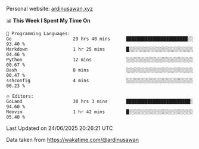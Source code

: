 Personal website: [ardinusawan.xyz](https://ardinusawan.xyz)

<!--START_SECTION:waka-->
📊 **This Week I Spent My Time On** 

```text
💬 Programming Languages: 
Go                       29 hrs 40 mins      ███████████████████████░░   93.40 % 
Markdown                 1 hr 25 mins        █░░░░░░░░░░░░░░░░░░░░░░░░   04.46 % 
Python                   12 mins             ░░░░░░░░░░░░░░░░░░░░░░░░░   00.67 % 
Bash                     8 mins              ░░░░░░░░░░░░░░░░░░░░░░░░░   00.47 % 
sshconfig                4 mins              ░░░░░░░░░░░░░░░░░░░░░░░░░   00.23 % 

🔥 Editors: 
GoLand                   30 hrs 3 mins       ████████████████████████░   94.60 % 
Neovim                   1 hr 42 mins        █░░░░░░░░░░░░░░░░░░░░░░░░   05.40 % 
```


 Last Updated on 24/06/2025 20:26:21 UTC
<!--END_SECTION:waka-->
Data taken from https://wakatime.com/@ardinusawan
